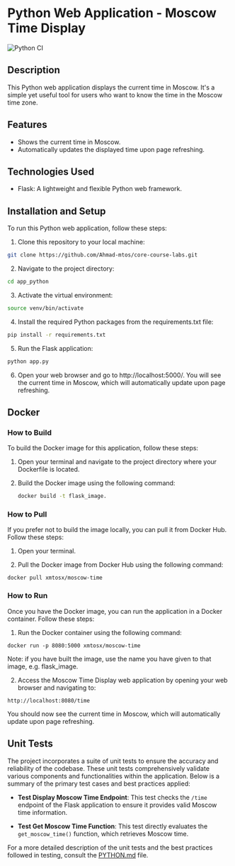 # Python Web Application - Moscow Time Display

![Python CI](https://github.com/Ahmad-mtos/core-course-labs/actions/workflows/main.yml/badge.svg)


## Description

This Python web application displays the current time in Moscow. It's a simple yet useful tool for users who want to know the time in the Moscow time zone.

## Features

- Shows the current time in Moscow.
- Automatically updates the displayed time upon page refreshing.

## Technologies Used

- Flask: A lightweight and flexible Python web framework.

## Installation and Setup

To run this Python web application, follow these steps:

1. Clone this repository to your local machine:

```bash
git clone https://github.com/Ahmad-mtos/core-course-labs.git
```

2. Navigate to the project directory:

```bash
cd app_python
```

3. Activate the virtual environment:

```bash
source venv/bin/activate
```

4. Install the required Python packages from the requirements.txt file:

```bash
pip install -r requirements.txt
```

5. Run the Flask application:

```bash
python app.py
```

6. Open your web browser and go to http://localhost:5000/. You will see the current time in Moscow, which will automatically update upon page refreshing.

## Docker

### How to Build

To build the Docker image for this application, follow these steps:

1. Open your terminal and navigate to the project directory where your Dockerfile is located.

2. Build the Docker image using the following command:

   ```bash
   docker build -t flask_image.
   ```

### How to Pull

If you prefer not to build the image locally, you can pull it from Docker Hub. Follow these steps:

1. Open your terminal.

2. Pull the Docker image from Docker Hub using the following command:

```
docker pull xmtosx/moscow-time
```

### How to Run

Once you have the Docker image, you can run the application in a Docker container. Follow these steps:

1. Run the Docker container using the following command:

```
docker run -p 8080:5000 xmtosx/moscow-time
```

Note: if you have built the image, use the name you have given to that image, e.g. flask_image.

2. Access the Moscow Time Display web application by opening your web browser and navigating to:

```
http://localhost:8080/time
```

You should now see the current time in Moscow, which will automatically update upon page refreshing.

## Unit Tests

The project incorporates a suite of unit tests to ensure the accuracy and reliability of the codebase. These unit tests comprehensively validate various components and functionalities within the application. Below is a summary of the primary test cases and best practices applied:

- **Test Display Moscow Time Endpoint**: This test checks the `/time` endpoint of the Flask application to ensure it provides valid Moscow time information.

- **Test Get Moscow Time Function**: This test directly evaluates the `get_moscow_time()` function, which retrieves Moscow time.

For a more detailed description of the unit tests and the best practices followed in testing, consult the [PYTHON.md](./PYTHON.md) file.